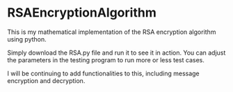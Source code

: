 # RSAEncryptionAlgorithm
This is my mathematical implementation of the RSA encryption algorithm using python.  
  
Simply download the RSA.py file and run it to see it in action. You can adjust the parameters in the testing program to run more or less test cases.  
  
I will be continuing to add functionalities to this, including message encryption and decryption.   